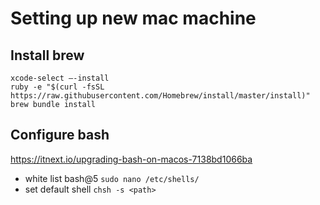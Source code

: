 # Setting up new mac machine

## Install brew

```shell
xcode-select —-install
ruby -e "$(curl -fsSL https://raw.githubusercontent.com/Homebrew/install/master/install)"
brew bundle install
```

## Configure bash

https://itnext.io/upgrading-bash-on-macos-7138bd1066ba

- white list bash@5 `sudo nano /etc/shells/`
- set default shell `chsh -s <path>`
